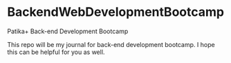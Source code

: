 # BackendWebDevelopmentBootcamp
Patika+ Back-end Development Bootcamp

This repo will be my journal for back-end development bootcamp. I hope this can be helpful for you as well.
